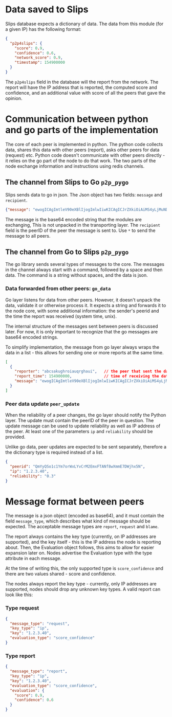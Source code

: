# Data saved to Slips

Slips database expects a dictionary of data. The data from this module (for a given IP) has the following format: 

```json
{
  "p2p4slips": {
    "score": 0.9,
    "confidence": 0.6,
    "network_score": 0.9,
    "timestamp": 154900000
  }
}
```

The `p2p4slips` field in the database will the report from the network. The report will have the IP address that is
reported, the computed score and confidence, and an additional value with score of all the peers that gave the opinion. 

# Communication between python and go parts of the implementation

The core of each peer is implemented in python. The python code collects data, shares this data with other peers
(report), asks other peers for data (request) etc. Python code doesn't communicate with other peers directly - it relies
on the go part of the node to do that work. The two parts of the node exchange information and instructions using redis
channels. 

## The channel from Slips to Go `p2p_pygo`

Slips sends data to go in json. The Json object has two fields: `message` and `recipient`. 

```json
{"message": "ewogICAgImtleV90eXBlIjogImlwIiwKICAgICJrZXkiOiAiMS4yLjMuNDAiLAogICAgImV........jYKfQ==", "recipient": "QmYyQSo1c1Ym7orWxLYvCrM2EmxFTANf8wXmmE7DWjhx5N"}
```

The message is the base64 encoded string that the modules are exchanging, This is not unpacked in the transporting layer. The `recipient` field is the peerID of the peer the message is sent to. Use `*` to send the message to all peers.

## The channel from Go to Slips `p2p_pygo`

The go library sends several types of messages to the core. The messages in the channel always start with a command,
followed by a space and then data. The command is a string without spaces, and the data is json.

### Data forwarded from other peers: `go_data`

Go layer listens for data from other peers. However, it doesn't unpack the data, validate it or otherwise process it. It
expects a string and forwards it to the node core, with some additional information: the sender's peerid and the time
the report was received (system time, unix).

The internal structure of the messages sent between peers is discussed later. For now, it is only important to recognize
that the go messages are base64 encoded strings.

To simplify implementation, the message from go layer always wraps the data in a list - this allows for sending one or
more reports at the same time.

```json
[
  {
    "reporter": "abcsakughroiauqrghaui",   // the peer that sent the data
    "report_time": 154900000,              // time of receiving the data
    "message": "ewogICAgImtleV90eXBlIjogImlwIiwKICAgICJrZXkiOiAiMS4yLjMuNDAiLAogICAgImV........jYKfQ=="
  }
]
```

### Peer data update `peer_update`

When the reliability of a peer changes, the go layer should notify the Python layer. The update must contain the peerID
of the peer in question. The update message can be used to update reliability as well as IP address of the peer. At
least one of the parameters `ip` and `reliability` should be provided.

Unlike go data, peer updates are expected to be sent separately, therefore a the dictionary type is required instead of
a list.

```json
{
  "peerid": "QmYyQSo1c1Ym7orWxLYvCrM2EmxFTANf8wXmmE7DWjhx5N",
  "ip": "1.2.3.40",
  "reliability": "0.3"
}
```


# Message format between peers

The message is a json object (encoded as base64), and it must contain the field `message_type`, which describes what
kind of message should be expected. The acceptable message types are `report`, `request` and `blame`.

The report always contains the key type (currently, on IP addresses are supported), and the key itself - this is the IP
address the node is reporting about. Then, the Evaluation object follows, this aims to allow for easier expansion later
on. Nodes advertise the Evaluation type with the type attribute in each message.

At the time of writing this, the only supported type is `score_confidence` and there are two values shared - score and
confidence.

The nodes always report the key type - currently, only IP addresses are supported, nodes should drop any unknown key
types. A valid report can look like this:

### Type request

```json
{
  "message_type": "request",
  "key_type": "ip",
  "key": "1.2.3.40",
  "evaluation_type": "score_confidence"
}
```

### Type report

```json
{
  "message_type": "report",
  "key_type": "ip",
  "key": "1.2.3.40",
  "evaluation_type": "score_confidence",
  "evaluation": {
    "score": 0.9,
    "confidence": 0.6
  }
}
```

